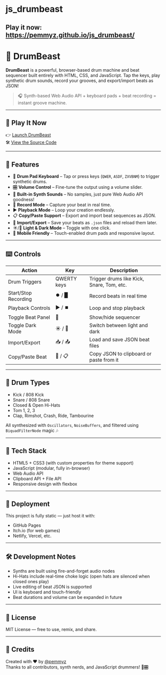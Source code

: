 # js_drumbeast

## Play it now: https://pemmyz.github.io/js_drumbeast/


# 🥁 DrumBeast

**DrumBeast** is a powerful, browser-based drum machine and beat sequencer built entirely with HTML, CSS, and JavaScript. Tap the keys, play synthetic drum sounds, record your grooves, and export/import beats as JSON!

> 🎧 Synth-based Web Audio API + keyboard pads + beat recording = instant groove machine.

---

## 🔗 Play It Now

👉 [Launch DrumBeast](https://pemmyz.github.io/js_drumbeast)  
🛠️ [View the Source Code](https://github.com/pemmyz/js_drumbeast)

---

## 🎹 Features

- 🎼 **Drum Pad Keyboard** – Tap or press keys (`QWER`, `ASDF`, `ZXVBNM`) to trigger synthetic drums.
- 🎛️ **Volume Control** – Fine-tune the output using a volume slider.
- 🧠 **Built-in Synth Sounds** – No samples, just pure Web Audio API goodness!
- 🔴 **Record Mode** – Capture your beat in real time.
- ▶️ **Playback Mode** – Loop your creation endlessly.
- 📋 **Copy/Paste Support** – Export and import beat sequences as JSON.
- 💾 **Import/Export** – Save your beats as `.json` files and reload them later.
- ☀️/🌙 **Light & Dark Mode** – Toggle with one click.
- 📱 **Mobile Friendly** – Touch-enabled drum pads and responsive layout.

---

## ⌨️ Controls

| Action | Key | Description |
|--------|-----|-------------|
| Drum Triggers | QWERTY keys | Trigger drums like Kick, Snare, Tom, etc. |
| Start/Stop Recording | ⏺️ / ▉ | Record beats in real time |
| Playback Controls | ▶️ / ⏹️ | Loop and stop playback |
| Toggle Beat Panel | 🎹 | Show/hide sequencer |
| Toggle Dark Mode | ☀️ / 🌙 | Switch between light and dark |
| Import/Export | 📥 / 📤 | Load and save JSON beat files |
| Copy/Paste Beat | 📄 / 📋 | Copy JSON to clipboard or paste from it |

---

## 🧪 Drum Types

- Kick / 808 Kick
- Snare / 808 Snare
- Closed & Open Hi-Hats
- Tom 1, 2, 3
- Clap, Rimshot, Crash, Ride, Tambourine

All synthesized with `Oscillators`, `NoiseBuffers`, and filtered using `BiquadFilterNode` magic 🎶


---

## 🧠 Tech Stack

- HTML5 + CSS3 (with custom properties for theme support)
- JavaScript (modular, fully in-browser)
- Web Audio API
- Clipboard API + File API
- Responsive design with flexbox

---

## 🚀 Deployment

This project is fully static — just host it with:

- GitHub Pages
- Itch.io (for web games)
- Netlify, Vercel, etc.

---

## 🛠️ Development Notes

- Synths are built using fire-and-forget audio nodes
- Hi-Hats include real-time choke logic (open hats are silenced when closed ones play)
- Live editing of beat JSON is supported
- UI is keyboard and touch-friendly
- Beat durations and volume can be expanded in future

---

## 📄 License

MIT License — free to use, remix, and share.

---

## 🙌 Credits

Created with ❤️ by [@pemmyz](https://github.com/pemmyz)  
Thanks to all contributors, synth nerds, and JavaScript drummers! 🥁🎛️



